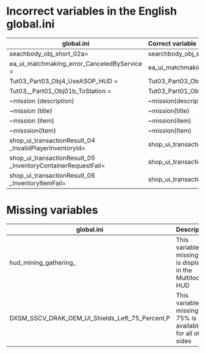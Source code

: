 # Incorrect variables in the English global.ini

| global.ini                                                   | Correct variable                                            |
|--------------------------------------------------------------|:------------------------------------------------------------|
| seachbody_obj_short_02a=                                     | searchbody_obj_short_02a=                                   |
| ea_ui_matchmaking_error_CanceledByService =                  | ea_ui_matchmaking_error_CanceledByService=                  |
| Tut03_Part03_Obj4_UseASOP_HUD =                              | Tut03_Part03_Obj04_UseASOP_HUD=                             |
| Tut03__Part01_Obj01b_ToStation =                             | Tut03_Part01_Obj01b_ToStation=                              |
| ~mission (description)                                       | ~mission(description)                                       |
| ~mission (title)                                             | ~mission(title)                                             |
| ~mission (item)                                              | ~mission(item)                                              |
| ~misssion(Item)                                              | ~mission(Item)                                              |
| shop_ui_transactionResult_04 _InvalidPlayerInventoryId=      | shop_ui_transactionResult_04_InvalidPlayerInventoryId=      |
| shop_ui_transactionResult_05 _InventoryContainerRequestFail= | shop_ui_transactionResult_05_InventoryContainerRequestFail= |
| shop_ui_transactionResult_06 _InventoryItemFail=             | shop_ui_transactionResult_06_InventoryItemFail=             |


# Missing variables

| global.ini                                      | Description                                                     |
|-------------------------------------------------|:----------------------------------------------------------------|
| hud_mining_gathering_                           | This variable is missing and is displayed in the Multitool HUD  |
| DXSM_SSCV_DRAK_OEM_UI_Shields_Left_75_Percent,P | This variable is missing. 75% is available for all other sides  |
